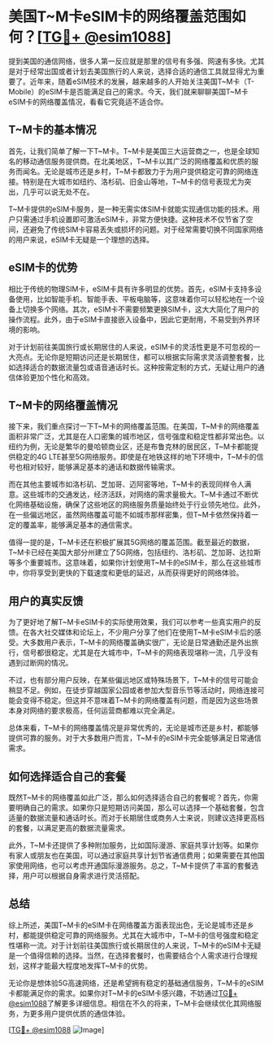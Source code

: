 # 美国T~M卡eSIM卡的网络覆盖范围如何？[[TG💪+ @esim1088](https://t.me/s/esim1088)]

提到美国的通信网络，很多人第一反应就是那里的信号有多强、网速有多快。尤其是对于经常出国或者计划去美国旅行的人来说，选择合适的通信工具就显得尤为重要了。近年来，随着eSIM技术的发展，越来越多的人开始关注美国T~M卡（T-Mobile）的eSIM卡是否能满足自己的需求。今天，我们就来聊聊美国T~M卡eSIM卡的网络覆盖情况，看看它究竟适不适合你。

## T~M卡的基本情况

首先，让我们简单了解一下T~M卡。T~M卡是美国三大运营商之一，也是全球知名的移动通信服务提供商。在北美地区，T~M卡以其广泛的网络覆盖和优质的服务而闻名。无论是城市还是乡村，T~M卡都致力于为用户提供稳定可靠的网络连接。特别是在大城市如纽约、洛杉矶、旧金山等地，T~M卡的信号表现尤为突出，几乎可以说无处不在。

T~M卡提供的eSIM卡服务，是一种无需实体SIM卡就能实现通信功能的技术。用户只需通过手机设置即可激活eSIM卡，非常方便快捷。这种技术不仅节省了空间，还避免了传统SIM卡容易丢失或损坏的问题。对于经常需要切换不同国家网络的用户来说，eSIM卡无疑是一个理想的选择。

## eSIM卡的优势

相比于传统的物理SIM卡，eSIM卡具有许多明显的优势。首先，eSIM卡支持多设备使用，比如智能手机、智能手表、平板电脑等，这意味着你可以轻松地在一个设备上切换多个网络。其次，eSIM卡不需要频繁更换SIM卡，这大大简化了用户的操作流程。此外，由于eSIM卡直接嵌入设备中，因此它更耐用，不易受到外界环境的影响。

对于计划前往美国旅行或长期居住的人来说，eSIM卡的灵活性更是不可忽视的一大亮点。无论你是短期访问还是长期居住，都可以根据实际需求灵活调整套餐，比如选择适合的数据流量包或语音通话时长。这种按需定制的方式，无疑让用户的通信体验更加个性化和高效。

## T~M卡的网络覆盖情况

接下来，我们重点探讨一下T~M卡的网络覆盖范围。在美国，T~M卡的网络覆盖面积非常广泛，尤其是在人口密集的城市地区，信号强度和稳定性都非常出色。以纽约为例，无论是繁华的曼哈顿商业区，还是布鲁克林的居民区，T~M卡都能提供稳定的4G LTE甚至5G网络服务。即使是在地铁这样的地下环境中，T~M卡的信号也相对较好，能够满足基本的通话和数据传输需求。

而在其他主要城市如洛杉矶、芝加哥、迈阿密等地，T~M卡的表现同样令人满意。这些城市的交通发达，经济活跃，对网络的需求量极大。T~M卡通过不断优化网络基础设施，确保了这些地区的网络服务质量始终处于行业领先地位。此外，在一些偏远地区，虽然网络覆盖可能不如城市那样密集，但T~M卡依然保持着一定的覆盖率，能够满足基本的通信需求。

值得一提的是，T~M卡还在积极扩展其5G网络的覆盖范围。截至最近的数据，T~M卡已经在美国大部分州建立了5G网络，包括纽约、洛杉矶、芝加哥、达拉斯等多个重要城市。这意味着，如果你计划使用T~M卡的eSIM卡，那么在这些城市中，你将享受到更快的下载速度和更低的延迟，从而获得更好的网络体验。

## 用户的真实反馈

为了更好地了解T~M卡eSIM卡的实际使用效果，我们可以参考一些真实用户的反馈。在各大社交媒体和论坛上，不少用户分享了他们在使用T~M卡eSIM卡后的感受。大多数用户表示，T~M卡的网络覆盖确实很广，无论是日常通勤还是外出旅行，信号都很稳定。尤其是在大城市中，T~M卡的网络表现堪称一流，几乎没有遇到过断网的情况。

不过，也有部分用户反映，在某些偏远地区或特殊场景下，T~M卡的信号可能会稍显不足。例如，在徒步穿越国家公园或者参加大型音乐节等活动时，网络连接可能会变得不稳定。但这并不意味着T~M卡的网络覆盖有问题，而是因为这些场景本身对网络的要求极高，任何运营商都难以完全满足。

总体来看，T~M卡的网络覆盖情况是非常优秀的，无论是城市还是乡村，都能够提供可靠的服务。对于大多数用户而言，T~M卡的eSIM卡完全能够满足日常通信需求。

## 如何选择适合自己的套餐

既然T~M卡的网络覆盖如此广泛，那么如何选择适合自己的套餐呢？首先，你需要明确自己的需求。如果你只是短期访问美国，那么可以选择一个基础套餐，包含适量的数据流量和通话时长。而对于长期居住或商务人士来说，则建议选择更高档的套餐，以满足更高的数据流量需求。

此外，T~M卡还提供了多种附加服务，比如国际漫游、家庭共享计划等。如果你有家人或朋友也在美国，可以通过家庭共享计划节省通信费用；如果需要在其他国家使用网络，也可以考虑开通国际漫游服务。总之，T~M卡提供了丰富的套餐选择，用户可以根据自身需求进行灵活搭配。

## 总结

综上所述，美国T~M卡的eSIM卡在网络覆盖方面表现出色，无论是城市还是乡村，都能提供稳定可靠的网络服务。尤其在大城市中，T~M卡的信号强度和稳定性堪称一流。对于计划前往美国旅行或长期居住的人来说，T~M卡的eSIM卡无疑是一个值得信赖的选择。当然，在选择套餐时，也需要结合个人需求进行合理规划，这样才能最大程度地发挥T~M卡的优势。

无论你是想体验5G高速网络，还是希望拥有稳定的基础通信服务，T~M卡的eSIM卡都能满足你的需求。如果你对T~M卡的eSIM卡感兴趣，不妨通过[TG💪+ @esim1088](https://t.me/s/esim1088)了解更多详细信息。相信在不久的将来，T~M卡会继续优化其网络服务，为更多用户提供优质的通信体验。

[[TG💪+ @esim1088](https://t.me/s/esim1088) ![Image](https://i.postimg.cc/4NQfJmqS/Snipaste-2025-05-13-00-14-12.png)]